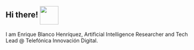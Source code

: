 ## Hi there! <img align='center' src="https://media.giphy.com/media/mnFNB5IIabdgVve3zb/giphy.gif" width="50">

<p>I am Enrique Blanco Henríquez, Artificial Intelligence Researcher and Tech Lead @ Telefónica Innovación Digital.
</p> 
